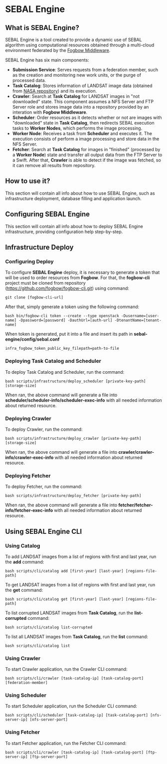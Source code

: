 # SEBAL Engine
## What is SEBAL Engine?
  SEBAL Engine is a tool created to provide a dynamic use of SEBAL algorithm using computational resources obtained through a multi-cloud environment federated by the [Fogbow Middleware](http://www.fogbowcloud.org).
  
  SEBAL Engine has six main components:
  - **Submission Service**: Serves requests from a federation member, such as the creation and monitoring new work units, or the purge of processed data.
  - **Task Catalog**: Stores information of LANDSAT image data (obtained from [NASA repository](https://ers.cr.usgs.gov)) and its execution.
  - **Crawler**: Search at **Task Catalog** for LANDSAT images in "not downloaded" state. This component assumes a NFS Server and FTP Server role and stores image data into a repository provided by an interation with **Fogbow Middleware**.
  - **Scheduler**: Order resources as it detects whether or not are images with "downloaded" state in **Task Catalog**, then redirects SEBAL execution tasks to **Worker Nodes**, which performs the image processing.
  - **Worker Node**: Receives a task from **Scheduler** and executes it. The execution consists of perform a image processing and store data in the NFS Server.
  - **Fetcher**: Search at **Task Catalog** for images in "finished" (processed by a **Worker Node**) state and transfer all output data from the FTP Server to a Swift. After that, **Crawler** is able to detect if the image was fetched, so it can remove all results from repository.

## How to use it?
  This section will contain all info about how to use SEBAL Engine, such as infrastructure deployment, database filling and application launch.
## Configuring SEBAL Engine
  This section will contain all info about how to deploy SEBAL Engine infrastructure, providing configuration help step-by-step.
## Infrastructure Deploy
### Configuring Deploy
  To configure **SEBAL Engine** deploy, it is necessary to generate a token that will be used to order resources from **Fogbow**. For that, the **fogbow-cli** project must be cloned from repository (https://github.com/fogbow/fogbow-cli.git) using command:
  
  ```
  git clone [fogbow-cli-url]
  ```
  
  After that, simply generate a token using the following command:
  
  ```
  bash bin/fogbow-cli token --create --type openstack -Dusername=[user-name] -Dpassword=[password] -DauthUrl=[auth-url] -DtenantName=[tenant-name]
  ```
  
  When token is generated, put it into a file and insert its path in **sebal-engine/config/sebal.conf**
  
  ```
  infra_fogbow_token_public_key_filepath=path-to-file 
  ```
  
### Deploying Task Catalog and Scheduler
  To deploy Task Catalog and Scheduler, run the command:
  
  ```
  bash scripts/infrastructure/deploy_scheduler [private-key-path] [storage-size]
  ```
  
  When ran, the above command will generate a file into **scheduler/scheduler-info/scheduler-exec-info** with all needed information about returned resource.
  
### Deploying Crawler
  To deploy Crawler, run the command:

  ```
  bash scripts/infrastructure/deploy_crawler [private-key-path] [storage-size]
  ```
  
  When ran, the above command will generate a file into **crawler/crawler-info/crawler-exec-info** with all needed information about returned resource.
  
### Deploying Fetcher
  To deploy Fetcher, run the command:

  ```
  bash scripts/infrastructure/deploy_fetcher [private-key-path]
  ```
  
  When ran, the above command will generate a file into **fetcher/fetcher-info/fetcher-exec-info** with all needed information about returned resource.
  
## Using SEBAL Engine CLI
### Using Catalog
  To add LANDSAT images from a list of regions with first and last year, run the **add** command:
  
  ```
  bash scripts/cli/catalog add [first-year] [last-year] [regions-file-path]
  ```
  
  To get LANDSAT images from a list of regions with first and last year, run the **get** command:
  
  ```
  bash scripts/cli/catalog get [first-year] [last-year] [regions-file-path]
  ```
  
  To list corrupted LANDSAT images from **Task Catalog**, run the **list-corrupted** command:
  
  ```
  bash scripts/cli/catalog list-corrupted
  ```
  
  To list all LANDSAT images from **Task Catalog**, run the **list** command:
  
  ```
  bash scripts/cli/catalog list
  ```
  
### Using Crawler
  To start Crawler application, run the Crawler CLI command:

  ```
  bash scripts/cli/crawler [task-catalog-ip] [task-catalog-port] [federation-member]
  ```
  
### Using Scheduler
  To start Scheduler application, run the Scheduler CLI command:
  
  ```
  bash scripts/cli/scheduler [task-catalog-ip] [task-catalog-port] [nfs-server-ip] [nfs-server-port]
  ```
  
### Using Fetcher
  To start Fetcher application, run the Fetcher CLI command:
  
  ```
  bash scripts/cli/crawler [task-catalog-ip] [task-catalog-port] [ftp-server-ip] [ftp-server-port]
  ```
